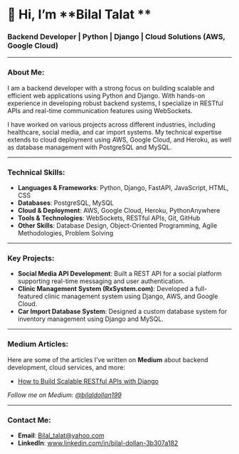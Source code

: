 # 👋 Hi, I’m **Bilal Talat **

### Backend Developer | Python | Django | Cloud Solutions (AWS, Google Cloud)

---

### **About Me:**

I am a backend developer with a strong focus on building scalable and efficient web applications using Python and Django. 
With hands-on experience in developing robust backend systems, I specialize in RESTful APIs and real-time communication features using WebSockets.

I have worked on various projects across different industries, including healthcare, social media, and car import systems. 
My technical expertise extends to cloud deployment using AWS, Google Cloud, and Heroku, as well as database management with PostgreSQL and MySQL.

---

### **Technical Skills:**
- **Languages & Frameworks**: Python, Django, FastAPI, JavaScript, HTML, CSS
- **Databases**: PostgreSQL, MySQL
- **Cloud & Deployment**: AWS, Google Cloud, Heroku, PythonAnywhere
- **Tools & Technologies**: WebSockets, RESTful APIs, Git, GitHub
- **Other Skills**: Database Design, Object-Oriented Programming, Agile Methodologies, Problem Solving

---

### **Key Projects:**
- **Social Media API Development**: Built a REST API for a social platform supporting real-time messaging and user authentication.
- **Clinic Management System (RxSystem.com)**: Developed a full-featured clinic management system using Django, AWS, and Google Cloud.
- **Car Import Database System**: Designed a custom database system for inventory management using Django and MySQL.

---

### **Medium Articles:**
Here are some of the articles I’ve written on **Medium** about backend development, cloud services, and more:

- [How to Build Scalable RESTful APIs with Django](https://medium.com/@bilaldollan199/mastering-rest-apis-key-principles-for-building-scalable-and-efficient-systems-f94d42ee5207)

*Follow me on Medium: [@bilaldollan199](https://medium.com/@bilaldollan199)*

---

### **Contact Me:**
- **Email**: Bilal_talat@yahoo.com
- **LinkedIn**: www.linkedin.com/in/bilal-dollan-3b307a182

